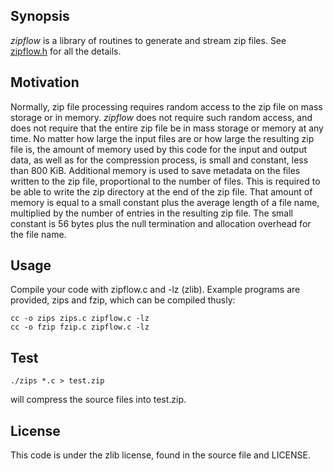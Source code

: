 Synopsis
--------

_zipflow_ is a library of routines to generate and stream zip files. See
[zipflow.h](https://github.com/madler/zipflow/blob/main/zipflow.h) for all the
details.

Motivation
----------

Normally, zip file processing requires random access to the zip file on mass
storage or in memory. _zipflow_ does not require such random access, and does
not require that the entire zip file be in mass storage or memory at any time.
No matter how large the input files are or how large the resulting zip file is,
the amount of memory used by this code for the input and output data, as well
as for the compression process, is small and constant, less than 800 KiB.
Additional memory is used to save metadata on the files written to the zip
file, proportional to the number of files. This is required to be able to write
the zip directory at the end of the zip file. That amount of memory is equal to
a small constant plus the average length of a file name, multiplied by the
number of entries in the resulting zip file. The small constant is 56 bytes
plus the null termination and allocation overhead for the file name.

Usage
------------

Compile your code with zipflow.c and -lz (zlib). Example programs are provided,
zips and fzip, which can be compiled thusly:

    cc -o zips zips.c zipflow.c -lz
    cc -o fzip fzip.c zipflow.c -lz

Test
----

    ./zips *.c > test.zip

will compress the source files into test.zip.

License
-------

This code is under the zlib license, found in the source file and LICENSE.
